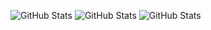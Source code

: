 ![GitHub Stats](https://github-readme-stats.vercel.app/api?username=lucasberto&theme=merko&show_icons=true&hide_border=true&count_private=true)  ![GitHub Stats](https://streak-stats.demolab.com?user=lucasberto&theme=merko&hide_border=true)
![GitHub Stats](https://github-readme-stats.vercel.app/api/top-langs/?username=lucasberto&theme=merko&show_icons=true&hide_border=true&layout=compact)

